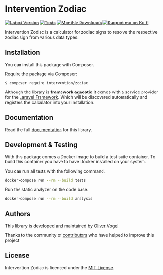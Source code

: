 # Intervention Zodiac

[![Latest Version](https://img.shields.io/packagist/v/intervention/zodiac.svg)](https://packagist.org/packages/intervention/zodiac)
[![Tests](https://github.com/Intervention/zodiac/actions/workflows/build.yml/badge.svg)](https://github.com/Intervention/zodiac/actions/workflows/build.yml)
[![Monthly Downloads](https://img.shields.io/packagist/dm/intervention/zodiac.svg)](https://packagist.org/packages/intervention/zodiac/stats)
[![Support me on Ko-fi](https://raw.githubusercontent.com/Intervention/zodiac/main/.github/images/support.svg)](https://ko-fi.com/interventionphp)

Intervention Zodiac is a calculator for zodiac signs to resolve the respective
zodiac sign from various data types.

## Installation

You can install this package with Composer.

Require the package via Composer:

    $ composer require intervention/zodiac

Although the library is **framework agnostic** it comes with a service provider
for the [Laravel Framework](https://www.laravel.com/). Which will be discovered
automatically and registers the calculator into your installation.

## Documentation

Read the full [documentation](https://zodiac.intervention.io) for this library.

## Development & Testing

With this package comes a Docker image to build a test suite container. To build this container you have to have Docker installed on your system.

You can run all tests with the following command.

```bash
docker-compose run --rm --build tests
```

Run the static analyzer on the code base.

```bash
docker-compose run --rm --build analysis
```

## Authors

This library is developed and maintained by [Oliver Vogel](https://intervention.io)

Thanks to the community of [contributors](https://github.com/Intervention/zodiac/graphs/contributors) who have helped to improve this project.

## License

Intervention Zodiac is licensed under the [MIT License](LICENSE).
